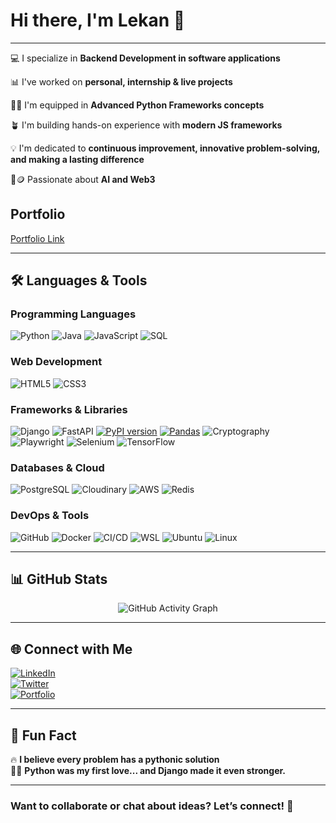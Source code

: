 # Hi there, I'm **Lekan** 👋  

---

💻 I specialize in **Backend Development in software applications**

📊 I've worked on **personal, internship & live projects**  

👨‍💻 I'm equipped in **Advanced Python Frameworks concepts**

🪴 I'm building hands-on experience with **modern JS frameworks**

💡 I'm dedicated to **continuous improvement, innovative problem-solving, and making a lasting difference**

🤖🪙 Passionate about **AI and Web3**  

## Portfolio 
[Portfolio Link](https://lekanoyesunle.vercel.app)

---

<!-- ## 🏆 Top Projects  

### 🔐 **Data Vault System**  
*A secure system for managing encrypted user data with unique access tokens.*  

🔹 **Built with:** Django, Python, Cryptography  

🔹 **Repo:** [Data Vault System](https://github.com/Dyuuz/Data-Vault)  

### 🌍🚀 **Tech Scape**  
*Your gateway to the evolving world of technology—covering software, hardware, AI, security, innovation, career tips, culture, and more. Stay updated, stay ahead!*  

🔹 **Built with:** Django, Python, OAuth, Cloudinary, Jazzmin, postgreSQL.

🔹 **Repo:** [TechScapeBlog](https://github.com/Dyuuz/Tech-Scape-Blog)

📖 **Explore more on [TechScape](techscape-swlm.onrender.com)**  

### 🌐🤖 **ChatBot API**

*An AI-powered authentication and messaging API that grants users tokens upon signup, enabling AI-driven responses while deducting tokens per message sent. Seamless authentication, smart conversations, and efficient token management—all in one API!*

🔹 Built with: Django, DRF, JWT, SqLite, OpenAI API, PostMan

🔹 **Repo:** [ChatAPI](https://github.com/Dyuuz/ChatAPI)

📖 **Explore [ChatAPI](https://chatapi-1e6w.onrender.com/)**  

---

## 📝 Recent TechScape Blog Posts  

📌 [xAI's Grok chatbot can now observe and interpret its surroundings.](https://techscape-swlm.onrender.com/Software/xais-grok-chatbot-can-now-observe-and-interpret-its-surroundings)  
📌 [Suspended Columbia student raises $5.3M for an AI tool to cheat on everything.](https://techscape-swlm.onrender.com/Software/suspended-columbia-student-raises-53m-for-an-ai-tool-to-cheat-on-everything)  
📌 [20 new tech unicorns have emerged in 2025.](https://techscape-swlm.onrender.com/News/20-new-tech-unicorns-have-emerged-in-2025)

📖 **Read more on my [blog](techscape-swlm.onrender.com)**  

--- -->

## 🛠️ Languages & Tools  

### **Programming Languages**  
![Python](https://img.shields.io/badge/Python-3776AB?style=for-the-badge&logo=python&logoColor=white)
![Java](https://img.shields.io/badge/Java-007396?style=for-the-badge&logo=java&logoColor=white)
![JavaScript](https://img.shields.io/badge/JavaScript-F7DF1E?style=for-the-badge&logo=javascript&logoColor=black)
![SQL](https://img.shields.io/badge/SQL-4479A1?style=for-the-badge&logo=mysql&logoColor=white)

### **Web Development**  
![HTML5](https://img.shields.io/badge/HTML5-E34F26?style=for-the-badge&logo=html5&logoColor=white)
![CSS3](https://img.shields.io/badge/CSS3-1572B6?style=for-the-badge&logo=css3&logoColor=white)

### **Frameworks & Libraries**  
![Django](https://img.shields.io/badge/Django-092E20?style=for-the-badge&logo=django&logoColor=white)
![FastAPI](https://img.shields.io/badge/FastAPI-009688?style=for-the-badge&logo=fastapi&logoColor=white)
[![PyPI version](https://img.shields.io/pypi/v/djangorestframework)](https://pypi.org/project/djangorestframework/)
[![Pandas](https://img.shields.io/badge/Pandas-Data%20Analysis%20Library-yellow)](https://pandas.pydata.org/)
![Cryptography](https://img.shields.io/badge/Cryptography-6E9FBC?style=for-the-badge&logo=lock&logoColor=white)
![Playwright](https://img.shields.io/badge/Playwright-2EAD33?style=for-the-badge&logo=microsoft&logoColor=white)
![Selenium](https://img.shields.io/badge/Selenium-43B02A?style=for-the-badge&logo=selenium&logoColor=white)
![TensorFlow](https://img.shields.io/badge/TensorFlow-FF6F00?style=for-the-badge&logo=tensorflow&logoColor=white)

### **Databases & Cloud**  
![PostgreSQL](https://img.shields.io/badge/PostgreSQL-316192?style=for-the-badge&logo=postgresql&logoColor=white)
![Cloudinary](https://img.shields.io/badge/Cloudinary-3448C5?style=for-the-badge&logo=cloudinary&logoColor=white)
![AWS](https://img.shields.io/badge/AWS-232F3E?style=for-the-badge&logo=amazon-aws&logoColor=white)
![Redis](https://img.shields.io/badge/Redis-DC382D?style=for-the-badge&logo=redis&logoColor=white)


### **DevOps & Tools**  
![GitHub](https://img.shields.io/badge/GitHub-181717?style=for-the-badge&logo=github&logoColor=white)
![Docker](https://img.shields.io/badge/Docker-2496ED?style=for-the-badge&logo=docker&logoColor=white)
![CI/CD](https://img.shields.io/badge/CI%2FCD-0A0A0A?style=for-the-badge&logo=githubactions&logoColor=white)
![WSL](https://img.shields.io/badge/WSL-4D4D4D?style=for-the-badge&logo=windows&logoColor=white)
![Ubuntu](https://img.shields.io/badge/Ubuntu-E95420?style=for-the-badge&logo=ubuntu&logoColor=white)
![Linux](https://img.shields.io/badge/Linux-FCC624?style=for-the-badge&logo=linux&logoColor=black)

---

## 📊 GitHub Stats  

<div align="center">
  <!-- <img src="https://github-readme-stats-sigma-five.vercel.app/api?username=Dyuuz&show_icons=true&theme=radical" alt="GitHub Stats" width="50%"/> -->
  <img src="https://github-readme-activity-graph.vercel.app/graph?username=Dyuuz&theme=react-dark" alt="GitHub Activity Graph"/>
</div>  

---

<!-- ## 🏆 **GitHub Achievements & Highlights**  

🌟 **Tech Explorer** – Always learning and exploring new technologies!  
![Tech Explorer](https://img.shields.io/badge/Tech_Explorer-%F0%9F%8C%9F-blue?style=for-the-badge)  

🛠️ **Django Maestro** – Crafting web applications with Django!  
![Django Maestro](https://img.shields.io/badge/Django_Maestro-%F0%9F%9A%80-green?style=for-the-badge)  

🔐 **Security Guardian** – Ensuring data privacy with encryption techniques!  
![Security Guardian](https://img.shields.io/badge/Security_Guardian-%F0%9F%94%92-red?style=for-the-badge)  


🤖 **AI Innovator** – Exploring AI-driven automation and intelligence!  
![AI Innovator](https://img.shields.io/badge/AI_Innovator-%F0%9F%A4%96-purple?style=for-the-badge)  

🔥 **Open Source Contributor** – Committed to improving and sharing knowledge!  
![Open Source](https://img.shields.io/badge/Open_Source_Contributor-%E2%9C%A8-blueviolet?style=for-the-badge)

--- -->

## 🌐 Connect with Me  

[![LinkedIn](https://img.shields.io/badge/LinkedIn-0A66C2?style=for-the-badge&logo=linkedin&logoColor=white)](https://www.linkedin.com/in/dyuuz)  
[![Twitter](https://img.shields.io/badge/Twitter-1DA1F2?style=for-the-badge&logo=twitter&logoColor=white)](https://twitter.com/pearlaviz)  
[![Portfolio](https://img.shields.io/badge/Portfolio-FF5722?style=for-the-badge&logo=google-chrome&logoColor=white)]()  

---

## 🎯 Fun Fact  
🔥 **I believe every problem has a pythonic solution**  
🧑‍💻 **Python was my first love... and Django made it even stronger.**

--- 

### Want to collaborate or chat about ideas? **Let’s connect!** 🚀
